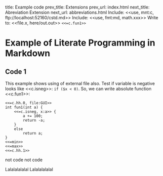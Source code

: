 title:      Example code
prev_title: Extensions
prev_url:   index.html
next_title: Abreviation Extension
next_url:   abbreviations.html
Include:    <<use, mnt:c, ftp\://localhost\:52160/cstd.md>>
Include:    <<use, fmt:md, math.xxx>>
Write to:   <<file.x, here/out.out>> `<<=c.fun1>>`

Example of Literate Programming in Markdown
===========================================

Code 1
------

This example shows using of external file also.
Test if variable is negative looks like <<c.isneg>>: `if ($x <
0)`.
So, we can write absolute function <<c.fun1>>:

    <<=c.hh.0, file:GUI>>
    int fun1(int a) {
        <<=c.isneg, x:a>> {
            a += 100;
            return -a;
        }
        else
            return a;
    }
    <<=min>>
    <<=max>>
    <<=c.hh.1>>

not code
not code

Lalalalalalal
Lalalalalalal

